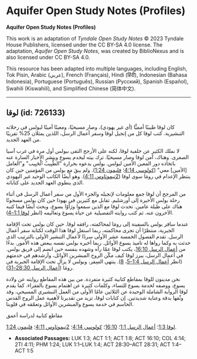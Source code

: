 # Aquifer Open Study Notes (Profiles)

**Aquifer Open Study Notes (Profiles)**

This work is an adaptation of *Tyndale Open Study Notes* © 2023 Tyndale House Publishers, licensed under the CC BY\-SA 4\.0 license. The adaptation, *Aquifer Open Study Notes*, was created by BiblioNexus and is also licensed under CC BY\-SA 4\.0\.

This resource has been adapted into multiple languages, including English, Tok Pisin, Arabic (عربي), French (Français), Hindi (हिंदी), Indonesian (Bahasa Indonesia), Portuguese (Português), Russian (Русский), Spanish (Español), Swahili (Kiswahili), and Simplified Chinese (简体中文).



--------------------------------

## لوقا (id: 726133)

كان لوقا طبيبًا أمميًّا (أي غير يهودي)، وصار مسيحيًا، ومعينًا أمينًا لبولس في رحلاته التبشيرية. كتب لوقا كل من إنجيل لوقا وسفر أعمال الرسل، اللذين يمثلان 25% تقريبًا من العهد الجديد.

لا نملك الكثير عن خلفية لوقا، لكنه على الأرجح التقى ببولس أول مرة في غرب آسيا الصغرى. وهناك، آمن لوقا وصار مسيحيًا. ترك بيته ليخدم يسوع وينشر الأخبار السارة عنه باتخاذه دور المعين الأمين لبولس. بولس يدعوه بحرارة "الطَّبِيبُ ٱلْحَبِيب" و"العامل \[الأمين] معي" ([كولوسي 4:14](https://ref.ly/Col4:14)؛ [فليمون 1:24](https://ref.ly/Phlm1:24)). ولم يبقَ مع بولس من المؤمنين حين كان ينتظر الإعدام في رومَا سوى لوقا ([2تيموثاوس 4:11](https://ref.ly/2Tim4:11)). وهو أيضًا الكاتب الوحيد غير اليهودي الذي ينطوي العهد الجديد على كتاباته. 

من المرجح أن لوقا جمع معلومات لإنجيله والجزء الأول من سفر أعمال الرسل في أثناء رحلة بولس الأخيرة إلى أورشليم. تقابل مع كثيرين في يهوذا حين كان بولس مسجونًا هناك على طيلة عامين. تحدث لوقا مع الذين سمعوا ورَأَوْا يسوع، وبحث أيضًا فيما كتبه الآخرون عنه. ثم كتب روايته التفصيلية عن حياة يسوع وتعاليمه (انظر [لوقا 1:1–4](https://ref.ly/Luke1:1-Luke1:4)).

عندما سافر بولس بالسفينة إلى رومَا لمحاكمته، رافقه لوقا. حين كان بولس تحت الإقامة الجبرية، منتظرًا أن تجرى محاكمته، ربما استغل لوقا هذا الوقت لكتابة سفر أعمال الرسل. تقدم الفصول الخمسة عشر الأولى سردًا لأعمال التبشير الأولى بالترتيب الذي حدثت به وكما رواها له تاميذ يسوع الأوائل. ربما أخبره بولس نفسه ببعض هذه الأمور. بدءًا من [أعمال الرسل 16:10](https://ref.ly/Acts16:10)، يكتب لوقا عمّا رآه وشهده بنفسه حين انضم إلى فريق بولس. في أعمال الرسل، يبرز لوقا كيف مكّن الروح المبشرين الأوائل، وأرشدهم في خدمتهم (انظر [أعمال الرسل 1:4–5](https://ref.ly/Acts1:4-Acts1:5)، [8](https://ref.ly/Acts1:8)). ينتهي السِفر، وبولس لا يزال تحت الإقامة الجبرية في رومَا ([أعمال الرسل 28:30–31](https://ref.ly/Acts28:30-Acts28:31)).

نحن مدينون للوقا بمقاطع كتابية كثيرة متفردة. من بين هذه المقاطع روايته عن ولادة يسوع، ووصفه لخدمة يسوع للنساء، وكلمات كثيرة عن اهتمام يسوع بالفقراء. كما يقدم لوقا الرواية الشاملة الوحيدة عن الثلاثين عامًا الأولى من العمل التبشيري المسيحي، وقد وثّقها بدقة وعناية شديدتين. إن كتابات لوقا، تزيد من تقديرنا لأهمية عمل الروح القدس الحاسم في خدمة يسوع والمبشرين الأوائل وتعمّقه في قلوبنا. 

مقاطع كتابية لدراسة أعمق

[لوقا 1:3](https://ref.ly/Luke1:3)؛ [أعمال الرسل 1:1](https://ref.ly/Acts1:1)؛ [16:10](https://ref.ly/Acts16:10)؛ [كولوسي 4:14](https://ref.ly/Col4:14)؛ [2تيموثاوس 4:11](https://ref.ly/2Tim4:11)؛ [فليمون 1:24](https://ref.ly/Phlm1:24).

* **Associated Passages:** LUK 1:3; ACT 1:1; ACT 1:8; ACT 16:10; COL 4:14; 2TI 4:11; PHM 1:24; LUK 1:1–LUK 1:4; ACT 28:30–ACT 28:31; ACT 1:4–ACT 1:5


